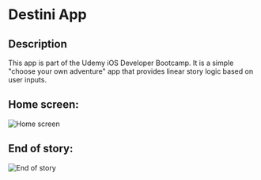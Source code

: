#  Destini App

## Description

This app is part of the Udemy iOS Developer Bootcamp. It is a simple "choose your own adventure" app that provides linear story logic based on user inputs. 

## Home screen:

![Home screen](https://user-images.githubusercontent.com/120228798/229056323-885357ee-1f59-4a55-bd09-bb3399d5ed1c.png)

## End of story:

![End of story](https://user-images.githubusercontent.com/120228798/229056529-0b926fde-9c6f-4f6c-801d-b36962d152a3.png)
